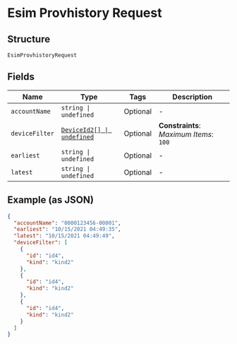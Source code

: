 
# Esim Provhistory Request

## Structure

`EsimProvhistoryRequest`

## Fields

| Name | Type | Tags | Description |
|  --- | --- | --- | --- |
| `accountName` | `string \| undefined` | Optional | - |
| `deviceFilter` | [`DeviceId2[] \| undefined`](../../doc/models/device-id-2.md) | Optional | **Constraints**: *Maximum Items*: `100` |
| `earliest` | `string \| undefined` | Optional | - |
| `latest` | `string \| undefined` | Optional | - |

## Example (as JSON)

```json
{
  "accountName": "0000123456-00001",
  "earliest": "10/15/2021 04:49:35",
  "latest": "10/15/2021 04:49:49",
  "deviceFilter": [
    {
      "id": "id4",
      "kind": "kind2"
    },
    {
      "id": "id4",
      "kind": "kind2"
    },
    {
      "id": "id4",
      "kind": "kind2"
    }
  ]
}
```

